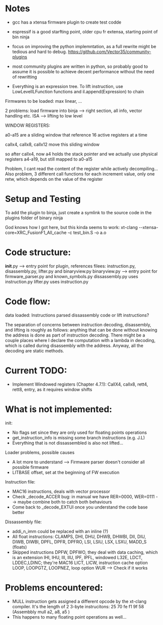 # Notes

- gcc has a xtensa  firmware plugin to create test codde
- espressif is a good starfting point, older cpu fr extensa, starting point of bin ninja
- focus on improving the python implemntation, as a full rewrite might be tedious and hard to debug.
https://github.com/Vector35/community-plugins
- most community plugins are written in python, so probably good to assume it is possible to achieve decent performance without the need of rewritting

- Everything is an expression tree. To lift instruction, use LowLevelILFunction functions and il.append(Expression) to chain

Firmwares to be loaded: max linear, ...

2 problems:
  load firmware into binja --> right section, all info, vector handling etc.
  ISA --> lifting to low level


WINDOW REGISTERS:


a0-a15 are a sliding window that reference 16 active registers at a time

callx4, callx8, callx12 move this sliding window

so after callx4, now a4 holds the stack pointer and we actually use physical registers a4-a19, but still mapped to a0-a15

Problem, I cant read the content of the register while actively decompiling...
Also problem, 3 different call functions for each increment value, only one retw, which depends on the value of the register


# Setup and Testing
To add the plugin to binja, just create a symlink to the source code in the plugins folder of binary ninja

God knows how I got here, but this kinda seems to work:
 xt-clang --xtensa-core=XRC_FusionF1_All_cache -c test_bin.S -o a.o

# Code structure:
__init__.py --> entry point for plugin, references filees: instruction.py, disassembly.py, lifter.py and binaryview.py
binaryview.py --> entry point for firmware_parser.py and known_symbols.py
dissassembly.py uses instruction.py
lifter.py uses instruction.py

# Code flow:
data loaded:
Instructions parsed
dissassembly code or lift instructions?


The separation of concerns between instruction decoding, disassembly, and
lifting is roughly as follows: anything that can be done without knowing the
address is done as part of instruction decoding. There might be a couple places
where I declare the computation with a lambda in decoding, which is called
during disassembly with the address. Anyway, all the decoding are static
methods.

# Current TODO:
 - Implement Windowed registers (Chapter 4.7.1): CallX4, callx8, rett4, rett8, entry, as it requires window shifts

# What is not implemented:

init:
 - No flags set since they are only used for floating points operations
 - get_instruction_info is missing some branch instructions (e.g. J.L)
 - Everything that is not dissassembled is also not lifted...

Loader problems, possible causes
 - A lot more to understand --> Firmware parser doesn't consider all possible firmware
 - LITBASE offset, set at the beginning of FW execution

Instruction file:
 - MAC16 instructions, deals with vector processor
 - Check _decode_ACCER bug: in manual we have RER=0000, WER=0111 --> maybe combine both to catch both behaviours
 - Come back to _decode_EXTUI once you understand the code base better 

Dissassembly file:
 - addi_n_imm could be replaced with an inline (?)
 - All float instructions:
    CLAMPS,  DHI, DHU, DHWB, DHWBI, DII, DIU, DIWB, DIWBI, DPFL, DPFR, DPFRO,
    LSI, LSIU, LSX, LSXU, MADD_S (floats)
 - Skipped instructions
    DPFW, DPFWO, they deal with data caching, which is an extension
    IHI, IHU, III, IIU, IPF, IPFL, windowed L32E, LDCT, 
    LDDEC,LDINC; they're MAC16
    LICT, LICW, instruction cache option
    LOOP, LOOPGTZ, LOOPNEZ, loop option
    WUR --> Check if it works



# Problems encountered:
 - MULL instruction gets assigned a different opcode by the xt-clang compiler. It's the length of 2 3-byte instrucitons: 25 70 fe f1 9f 58 (Assembbly mull a2, a8, a5 )
 - This happens to many floating point operations as well...

